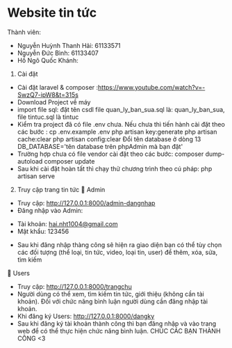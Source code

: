 # Website tin tức
Thành viên:
+ Nguyễn Huỳnh Thanh Hải: 61133571
+ Nguyễn Đức Bình: 61133407
+ Hồ Ngô Quốc Khánh:


1.	Cài đặt
-	Cài đặt laravel & composer :https://www.youtube.com/watch?v=-SwzQ7-ipW8&t=315s
-	Download Project về máy
- import file sql: đặt tên csdl file  quan_ly_ban_sua.sql là: quan_ly_ban_sua, file tintuc.sql là tintuc
-	Kiểm tra project đã có file .env chưa. Nếu chưa thì tiến hành cài đặt theo các bước :
cp .env.example .env
php artisan key:generate
php artisan cache:clear
php artisan config:clear
Đổi tên database ở dòng 13 DB_DATABASE='tên database trên phpAdmin mà bạn đặt'
- Trường hợp chưa có file vendor cài đặt theo các bước:
composer dump-autoload
composer update
- Sau khi cài đặt hoàn tất thì chạy thử chương trình theo cú pháp: php artisan serve 

2.	Truy cập trang tin tức
	Admin
-	Truy cập: http://127.0.0.1:8000/admin-dangnhap
-	Đăng nhập vào Admin:
+ Tài khoản: hai.nht1004@gmail.com
+ Mật khẩu: 123456
-	Sau khi đăng nhập thàng công sẽ hiện ra giao diện bạn có thể tùy chọn các đối tượng (thể loại, tin tức, video, loại tin, user) để thêm, xóa, sửa, tìm kiếm

	Users
-	Truy cập: http://127.0.0.1:8000/trangchu
-	Người dùng có thể xem, tìm kiếm tin tức, giới thiệu (không cần tài khoản). Đối với chức năng bình luận người dùng cần đăng nhập tài khoản.
-	Khi đăng ký Users: http://127.0.0.1:8000/dangky
- Sau khi đăng ký tài khoản thành công thì bạn đăng nhập và vào trang web để có thể thực hiện chức năng bình luận.
CHÚC CÁC BẠN THÀNH CÔNG <3
